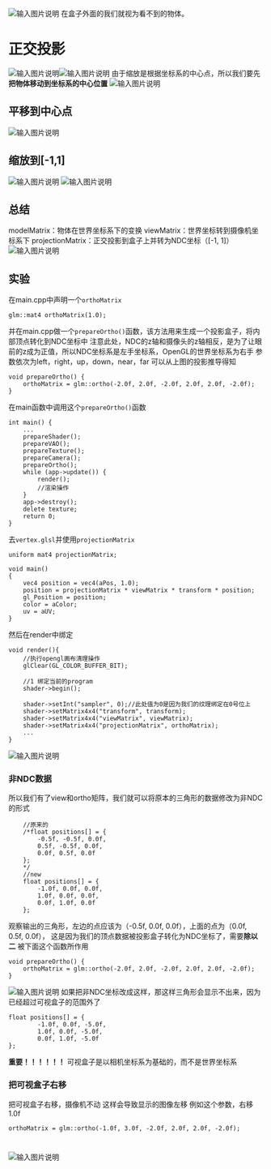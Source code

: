 ![输入图片说明](/imgs/2024-11-02/SKjmPkNGHvDO3avf.png)
在盒子外面的我们就视为看不到的物体。
# 正交投影
![输入图片说明](/imgs/2024-11-02/TLJtOSGJDG9bW5Yu.png)![输入图片说明](/imgs/2024-11-02/3ZBjs4E8VkrQAUD3.png)
由于缩放是根据坐标系的中心点，所以我们要先**把物体移动到坐标系的中心位置**
![输入图片说明](/imgs/2024-11-02/XN3OChcHxH1lwEJf.png)
## 平移到中心点
![输入图片说明](/imgs/2024-11-02/StscMZrYpJHNJ0jk.png)
## 缩放到[-1,1]
![输入图片说明](/imgs/2024-11-02/3qJEf3fJdPoPSofb.png)
![输入图片说明](/imgs/2024-11-02/eSPuZwd70cLAmryJ.png)
## 总结
modelMatrix：物体在世界坐标系下的变换
viewMatrix：世界坐标转到摄像机坐标系下
projectionMatrix：正交投影到盒子上并转为NDC坐标（[-1, 1]）
![输入图片说明](/imgs/2024-11-02/qpL2Cm7ONyRU8xlW.png)
## 实验
在main.cpp中声明一个`orthoMatrix`
```
glm::mat4 orthoMatrix(1.0);
```
并在main.cpp做一个`prepareOrtho()`函数，该方法用来生成一个投影盒子，将内部顶点转化到NDC坐标中
注意此处，NDC的z轴和摄像头的z轴相反，是为了让眼前的z成为正值，所以NDC坐标系是左手坐标系，OpenGL的世界坐标系为右手
参数依次为left，right，up，down，near，far
可以从上图的投影推导得知
```
void prepareOrtho() {
    orthoMatrix = glm::ortho(-2.0f, 2.0f, -2.0f, 2.0f, 2.0f, -2.0f);
}
```
在main函数中调用这个`prepareOrtho()`函数
```
int main() {
	...
    prepareShader();
    prepareVAO();
    prepareTexture();
    prepareCamera();
    prepareOrtho();
    while (app->update()) {
        render();
        //渲染操作
    }
    app->destroy();
    delete texture;
    return 0;
}
```
去`vertex.glsl`并使用`projectionMatrix`
```
uniform mat4 projectionMatrix;

void main()
{
    vec4 position = vec4(aPos, 1.0);
    position = projectionMatrix * viewMatrix * transform * position;
    gl_Position = position;
    color = aColor;
    uv = aUV;
}
```
然后在render中绑定
```
void render(){
    //执行opengl画布清理操作
    glClear(GL_COLOR_BUFFER_BIT);

    //1 绑定当前的program
    shader->begin();

    shader->setInt("sampler", 0);//此处值为0是因为我们的纹理绑定在0号位上
    shader->setMatrix4x4("transform", transform);
    shader->setMatrix4x4("viewMatrix", viewMatrix);
    shader->setMatrix4x4("projectionMatrix", orthoMatrix);
	...
}
```
![输入图片说明](/imgs/2024-11-02/l8jWYEmWDYcwSInY.png)
### 非NDC数据
所以我们有了view和ortho矩阵，我们就可以将原本的三角形的数据修改为非NDC的形式
```
	//原来的
	/*float positions[] = {
        -0.5f, -0.5f, 0.0f,
        0.5f, -0.5f, 0.0f,
        0.0f, 0.5f, 0.0f
    };
    */
    //new
    float positions[] = {
        -1.0f, 0.0f, 0.0f,
        1.0f, 0.0f, 0.0f,
        0.0f, 1.0f, 0.0f
    };
```
观察输出的三角形，左边的点应该为（-0.5f, 0.0f, 0.0f），上面的点为（0.0f, 0.5f, 0.0f），
这是因为我们的顶点数据被投影盒子转化为NDC坐标了，需要**除以二**
被下面这个函数所作用
```
void prepareOrtho() {
    orthoMatrix = glm::ortho(-2.0f, 2.0f, -2.0f, 2.0f, 2.0f, -2.0f);
}
```
![输入图片说明](/imgs/2024-11-02/B93UoXdfAoD1GHXH.png)
如果把非NDC坐标改成这样，那这样三角形会显示不出来，因为已经超过可视盒子的范围外了
```
float positions[] = {
        -1.0f, 0.0f, -5.0f,
        1.0f, 0.0f, -5.0f,
        0.0f, 1.0f, -5.0f
};
```
**重要！！！！！！**
可视盒子是以相机坐标系为基础的，而不是世界坐标系
### 把可视盒子右移
 把可视盒子右移，摄像机不动
 这样会导致显示的图像左移
 例如这个参数，右移1.0f
 ```
 orthoMatrix = glm::ortho(-1.0f, 3.0f, -2.0f, 2.0f, 2.0f, -2.0f);
 ```
 # 
 ![输入图片说明](/imgs/2024-11-02/qMajITItfejQPANu.png)
<!--stackedit_data:
eyJoaXN0b3J5IjpbLTE4MDU3NzUzNiwtMTQzNzMyMTg5OSwtMj
M3NDAyNDk5LC0zNDIyNDUyOSw5Mzk0NjU2OTMsLTE5OTc1MTg2
OTksODkzMzI4MzEsLTE1NjM4MTUwMjMsMTE5OTkxMTExOCw2MT
c3NTE1NzgsMTU4NzAzNDYzNSwxMjY5OTgwMzkxXX0=
-->